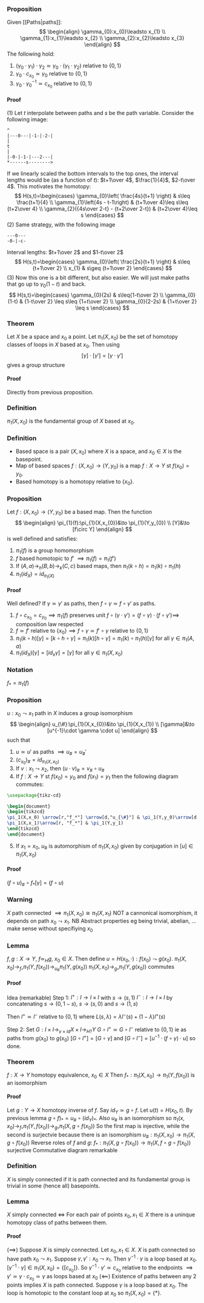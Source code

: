 ### Proposition
Given [[Paths|paths]]:
$$
\begin{align}
\gamma_{0}:x_{0}\leadsto x_{1} \\
\gamma_{1}:x_{1}\leadsto x_{2} \\
\gamma_{2}:x_{2}\leadsto x_{3}
\end{align}
$$
The following hold:
1. $(\gamma_{0}\cdot \gamma_{1})\cdot \gamma_{2}\simeq \gamma_{0}\cdot(\gamma_{1}\cdot \gamma_{2})$ relative to $\{ 0,1 \}$
2. $\gamma_{0}\cdot c_{x_{0}}\simeq \gamma_{0}$ relative to $\{ 0,1 \}$
3. $\gamma_{0}\cdot \gamma_{0}^{-1}\simeq c_{x_{0}}$ relative to $\{ 0,1 \}$
#### Proof
(1) Let $t$ interpolate between paths and $s$ be the path variable.
Consider the following image:
```
^
|---0---|-1-|-2-|
|
t
|
|-0-|-1-|---2---|
*------s-------->
```
If we linearly scaled the bottom intervals to the top ones, the interval lengths would be (as a function of $t$): $t+1\over 4$, $\frac{1}{4}$, $2-t\over 4$.
This motivates the homotopy:
$$
H(s,t)=\begin{cases}
\gamma_{0}\left( \frac{4s}{t+1} \right) & s\leq \frac{t+1}{4} \\
\gamma_{1}\left(4s - t-1\right) & {t+1\over 4}\leq s\leq {t+2\over 4} \\
\gamma_{2}({4s\over 2-t} - {t+2\over 2-t}) & {t+2\over 4}\leq s
\end{cases}
$$
(2) Same strategy, with the following image
```
---0---
-0-|-c-
```
Interval lengths: $t+1\over 2$ and $1-t\over 2$
$$
H(s,t)=\begin{cases}
\gamma_{0}\left( \frac{2s}{t+1} \right) & s\leq {t+1\over 2} \\
x_{1} & s\geq {t+1\over 2}
\end{cases}
$$
(3) Now this one is a bit different, but also easier. We will just make paths that go up to $\gamma_{0}(1-t)$ and back.
$$
H(s,t)=\begin{cases}
\gamma_{0}(2s) & s\leq{1-t\over 2} \\
\gamma_{0}(1-t)  & {1-t\over 2} \leq s\leq {1+t\over 2} \\
\gamma_{0}(2-2s) & {1+t\over 2} \leq s
\end{cases}
$$

### Theorem
Let $X$ be a space and $x_{0}$ a point. Let $\pi_{1}(X,x_{0})$ be the set of homotopy classes of loops in $X$ based at $x_{0}$. Then using
$$
[\gamma]\cdot[\gamma']=[\gamma \cdot \gamma']
$$
gives a group structure
#### Proof
Directly from previous proposition.

### Definition
$\pi_{1}(X,x_{0})$ is the fundamental group of $X$ based at $x_{0}$.
### Definition
- Based space is a pair $(X,x_{0})$ where $X$ is a space, and $x_{0}\in X$ is the basepoint.
- Map of based spaces $f:(X,x_{0})\to(Y,y_{0})$ is a map $f:X\to Y$ st $f(x_{0})=y_{0}$.
- Based homotopy is a homotopy relative to $\{ x_{0} \}$.
### Proposition
Let $f:(X,x_{0})\to (Y,y_{0})$ be a based map. Then the function
$$
\begin{align}
\pi_{1}(f):\pi_{1}(X,x_{0})&\to \pi_{1}(Y,y_{0}) \\
[Y]&\to [f\circ Y]
\end{align}
$$
is well defined and satisfies:
1. $\pi_{1}(f)$ is a group homomorphism
2. $f$ based homotopic to $f'$ $\implies \pi_{1}(f)=\pi_{1}(f')$
3. If $(A,a)\to_{h}(B,b)\to_{k}(C,c)$ based maps, then $\pi_{1}(k\circ h)=\pi_{1}(k)\circ \pi_{1}(h)$
4. $\pi_{1}(id_{X})=id_{\pi_{1}(X)}$
#### Proof
Well defined? If $\gamma \simeq \gamma'$ as paths, then $f\circ \gamma \simeq f\circ \gamma'$ as paths.
1. $f\circ c_{x_{0}}=c_{y_{0}}\implies \pi_{1}(f)$ preserves unit
   $f\circ(\gamma \cdot \gamma')=(f\circ \gamma)\cdot(f\circ \gamma')\implies$ composition law respected
2. $f\simeq f'$ relative to $\{ x_{0} \} \implies f\circ \gamma \simeq f'\circ \gamma$ relative to $\{ 0,1 \}$
3. $\pi_{1}(k\circ h)[\gamma]=[k\circ h\circ \gamma]=\pi_{1}(k)[h\circ \gamma]=\pi_{1}(k)\circ \pi_{1}(h)[\gamma]$ for all $\gamma \in \pi_{1}(A,a)$
4. $\pi_{1}(id_{X})[\gamma]=[id_{x}\gamma]=[\gamma]$ for all $\gamma \in \pi_{1}(X,x_{0})$
### Notation
$f_{*}=\pi_{1}(f)$
### Proposition
$u:x_{0}\leadsto x_{1}$ path in $X$ induces a group isomorphism
$$
\begin{align}
u_{\#}:\pi_{1}(X,x_{0})&\to \pi_{1}(X,x_{1}) \\
[\gamma]&\to [u^{-1}\cdot \gamma \cdot u]
\end{align}
$$
such that
1. $u\simeq u'$ as paths $\implies u_{\#}=u_{\#}'$
2. $(c_{x_{0}})_{\#}=id_{\pi_{1}(X,x_{0})}$
3. If $v:x_{1}\leadsto x_{2}$, then $(u\cdot v)_{\#}=v_{\#}\circ u_{\#}$
4. If $f:X\to Y$ st $f(x_{0})=y_{0}$ and $f(x_{1})=y_{1}$ then the following diagram commutes:
```tikz
\usepackage{tikz-cd}

\begin{document}
\begin{tikzcd}
\pi_1(X,x_0) \arrow[r,"f_*"] \arrow[d,"u_{\#}"] & \pi_1(Y,y_0)\arrow[d,"(f\circ u)_{\#}"]\\
\pi_1(X,x_1)\arrow[r, "f_*"] & \pi_1(Y,y_1)
\end{tikzcd}
\end{document}
```
5. If $x_{1}=x_{0}$, $u_{\#}$ is automorphism of $\pi_{1}(X,x_{0})$ given by conjugation in $[u]\in \pi_{1}(X,x_{0})$
#### Proof
$(f\circ u)_{\#}\circ f_{*} [\gamma]=(f\circ u)$
### Warning
$X$ path connected $\implies \pi_{1}(X,x_{0})\cong\pi_{1}(X,x_{1})$ NOT a cannonical isomorphism, it depends on path $x_{0}\leadsto x_{1}$.
NB Abstract properties eg being trivial, abelian, ... make sense without specifiying $x_{0}$

### Lemma
$f,g:X\to Y$, $f\simeq_{H}g$, $x_{0}\in X$. Then define $u=H(x_{0},\cdot):f(x_{0})\leadsto g(x_{0})$.
$\pi_{1}(X,x_{0})\to_{f_{*}}\pi_{1}(Y,f(x_{0}))\to_{u_{\#}} \pi_{1}(Y,g(x_{0}))$
$\pi_{1}(X,x_{0})\to_{g_{*}}\pi_{1}(Y,g(x_{0}))$ commutes
#### Proof
Idea (remarkable)
Step 1: 
$l^+:I\to I\times I$ with $s\to(s,1)$
$l^-:I\to I\times I$ by concatenating $s\to(0,1-s)$, $s\to(s,0)$ and $s\to(1,s)$

Then $l^+\simeq l^-$ relative to $\{ 0,1 \}$ where $L(s,\lambda)=\lambda l^-(s)+(1-\lambda)l^+(s)$

Step 2:
Set $G: I\times I\to_{\gamma \times id}X\times I\to_{H?}Y$
$G\circ l^+\simeq G\circ l^-$ relative to $\{ 0,1 \}$ ie as paths from $g(x_{0})$ to $g(x_{0})$
$[G\circ l^+]=[G\circ \gamma]$ and $[G\circ l^-]=[u^{-1}\cdot(f\circ \gamma)\cdot u]$ so done.
### Theorem
$f:X\to Y$ homotopy equivalence, $x_{0}\in X$
Then $f_{*}:\pi_{1}(X,x_{0})\to \pi_{1}(Y,f(x_{0}))$ is an isomorphism
#### Proof
Let $g:Y\to X$ homotopy inverse of $f$. Say $id_{Y}\simeq g\circ f$.
Let $u(t)=H(x_{0},t)$.
By previous lemma $g\circ f)_{*}=u_{\#}\circ(id_{Y})_{*}$.
Also $u_{\#}$ is an isomorphism so $\pi_{1}(x,x_{0})\to _{f_{*}}\pi_{1}(Y,f(x_{0}))\to_{g_{*}}\pi_{1}(X,g\circ f(x_{0}))$
So the first map is injective, while the second is surjectvie because there is an isomorphism $u_{\#}:\pi_{1}(X,x_{0})\to \pi_{1}(X,g\circ f(x_{0}))$
Reverse roles of $f$ and $g$:
$f_{*}:\pi_{1}(X,g\circ f(x_{0}))\to \pi_{1}(X,f\circ g\circ f(x_{0}))$ surjective
Commutative diagram remarkable 

### Definition
$X$ is simply connected if it is path connected and its fundamental group is trivial in some (hence all) basepoints.

### Lemma
$X$ simply connected $\iff$ For each pair of points $x_{0},x_{1}\in X$ there is a uninque homotopy class of paths between them.
#### Proof
$(\implies)$ Suppose $X$ is simply connected. Let $x_{0},x_{1}\in X$. $X$ is path connected so have path $x_{0}\leadsto x_{1}$. Suppose $\gamma,\gamma':x_{0}\leadsto x_{1}$. Then $\gamma ^{-1}\cdot \gamma$ is a loop based at $x_{0}$. 
$[\gamma ^{-1}\cdot \gamma]\in \pi_{1}(X,x_{0})=\{ [c_{x_{0}}] \}$. So $\gamma ^{-1}\cdot \gamma'\simeq c_{x_{0}}$ relative to the endpoints
$\implies \gamma'\simeq \gamma \cdot c_{x_{0}}\simeq \gamma$ as loops based at $x_{0}$
$(\impliedby)$ Existence of paths between any 2 points implies $X$ is path connected. Suppose $\gamma$ is a loop based at $x_{0}$. The loop is homotopic to the constant loop at $x_{0}$ so $\pi_{1}(X,x_{0})=\{ * \}$.